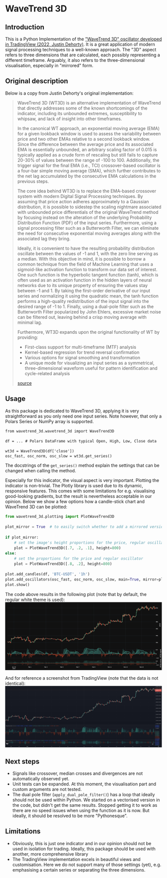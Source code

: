 # WaveTrend 3D

## Introduction
This is a Python Implementation of the ["WaveTrend 3D" oscillator developed in TradingView (2022, Justin Dehorty)](https://www.tradingview.com/script/clUzC70G-WaveTrend-3D/).
It is a great application of modern signal processing techniques to a well-known approach.
The "3D" aspect refers to three dimensions that are calculated, each possibly representing a different timeframe.
Arguably, it also refers to the three-dimensional visualisation, especially in "mirrored" form.


## Original description

Below is a copy from Justin Dehorty's original implementation:

> WaveTrend 3D (WT3D) is an alternative implementation of WaveTrend that directly addresses some of the known shortcomings of the indicator, including its unbounded extremes, susceptibility to whipsaw, and lack of insight into other timeframes.
> 
> In the canonical WT approach, an exponential moving average (EMA) for a given lookback window is used to assess the variability between price and two other EMAs relative to a second lookback window. Since the difference between the average price and its associated EMA is essentially unbounded, an arbitrary scaling factor of 0.015 is typically applied as a crude form of rescaling but still fails to capture 20-30% of values between the range of -100 to 100. Additionally, the trigger signal for the final EMA (i.e., TCI) crossover-based oscillator is a four-bar simple moving average (SMA), which further contributes to the net lag accumulated by the consecutive EMA calculations in the previous steps.
>
> The core idea behind WT3D is to replace the EMA-based crossover system with modern Digital Signal Processing techniques. By assuming that price action adheres approximately to a Gaussian distribution, it is possible to sidestep the scaling nightmare associated with unbounded price differentials of the original WaveTrend method by focusing instead on the alteration of the underlying Probability Distribution Function (PDF) of the input series. Furthermore, using a signal processing filter such as a Butterworth Filter, we can eliminate the need for consecutive exponential moving averages along with the associated lag they bring.
>
> Ideally, it is convenient to have the resulting probability distribution oscillate between the values of -1 and 1, with the zero line serving as a median. With this objective in mind, it is possible to borrow a common technique from the field of Machine Learning that uses a sigmoid-like activation function to transform our data set of interest. One such function is the hyperbolic tangent function (tanh), which is often used as an activation function in the hidden layers of neural networks due to its unique property of ensuring the values stay between -1 and 1. By taking the first-order derivative of our input series and normalizing it using the quadratic mean, the tanh function performs a high-quality redistribution of the input signal into the desired range of -1 to 1. Finally, using a dual-pole filter such as the Butterworth Filter popularized by John Ehlers, excessive market noise can be filtered out, leaving behind a crisp moving average with minimal lag.
>
> Furthermore, WT3D expands upon the original functionality of WT by providing:
> * First-class support for multi-timeframe (MTF) analysis
> * Kernel-based regression for trend reversal confirmation
> * Various options for signal smoothing and transformation
> * A unique mode for visualizing an input series as a symmetrical, three-dimensional waveform useful for pattern identification and cycle-related analysis
> 
> [source](https://www.tradingview.com/script/clUzC70G-WaveTrend-3D/)

## Usage

As this package is dedicated to WaveTrend 3D, applying it is very straightforward as you only need one input series.
Note however, that only a Polars Series or NumPy array is supported.
```python3
from wavetrend_3d.wavetrend_3d import WaveTrend3D

df = ... # Polars DataFrame with typical Open, High, Low, Close data

wt3d = WaveTrend3D(df['close'])
osc_fast, osc_norm, osc_slow = wt3d.get_series()
```
The docstrings of the `get_series()` method explain the settings that can be changed when calling the method.

Especially for this indicator, the visual aspect is very important. Plotting the indicator is non-trivial.
The Plotly library is used due to its dynamic, responsive features. This comes with some limitations for e.g.
visualising good-looking gradients, but the result is nevertheless acceptable in our opinion. Below we show
a few options how a candle-stick chart and WaveTrend 3D can be plotted:

```python
from wavetrend_3d.plotting import PlotWaveTrend3D

plot_mirror = True  # to easily switch whether to add a mirrored version

if plot_mirror:
    # set the image's height proportions for the price, regular oscillator, and mirrored oscillator
    plot = PlotWaveTrend3D([.7, .2, .1], height=800)
else:
    # set the proportions for the price and regular oscillator
    plot = PlotWaveTrend3D([.8, .2], height=800)

plot.add_candles(df, 'BTC-USDT', '1h')
plot.add_oscillators(osc_fast, osc_norm, osc_slow, main=True, mirror=plot_mirror)
plot.show()
```

The code above results in the following plot (note that by default, the regular white theme is used):
![generated](assets%2Fplotting_screenshot.jpg "WaveTrend 3D generated by library")

And for reference a screenshot from TradingView (note that the data is not identical):
![tradingview](assets%2Ftradingview_screenshot.jpg "WaveTrend 3D screenshot from TradingView")

## Next steps

* Signals like crossover, median crosses and divergences are not automatically observed yet.
* Unit tests can be expanded. At this moment, the visualisation part and custom arguments are not tested.
* The dual pole filter (`apply_dual_pole_filter()`) has a loop that ideally should not be used within Python. We started
  on a vectorised version in the code, but didn't get the same results. Stopped getting it to work as there are no
  speed issues when using the function as it is now. But ideally, it should be resolved to be more "Pythonesque".

## Limitations

* Obviously, this is just one indicator and in our opinion should not be used in isolation for trading.
Ideally, this package should be used with another, more comprehensive library
* The TradingView implementation excels in beautiful views and customisation.
Here we do not support many of those settings (yet), e.g. emphasising a certain series or
separating the three dimensions.